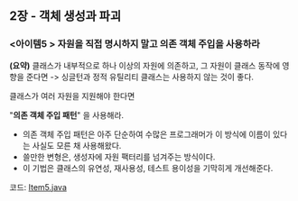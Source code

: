 ## 2장 - 객체 생성과 파괴

### <아이템5 > 자원을 직접 명시하지 말고 의존 객체 주입을 사용하라

**(요약)** 클래스가 내부적으로 하나 이상의 자원에 의존하고, 그 자원이 클래스 동작에 영향을 준다면 -> 싱글턴과 정적 유틸리티 클래스는 사용하지 않는 것이 좋다.

클래스가 여러 자원을 지원해야 한다면

"**의존 객체 주입 패턴**" 을 사용해라.

- 의존 객체 주입 패턴은 아주 단순하여 수많은 프로그래머가 이 방식에 이름이 있다는 사실도 모른 채 사용해왔다.
- 쓸만한 변형은, 생성자에 자원 팩터리를 넘겨주는 방식이다.
- 이 기법은 클래스의 유연성, 재사용성, 테스트 용이성을 기막히게 개선해준다.

코드: [Item5.java](https://github.com/ziippy/EffectiveJava/blob/master/src/chatper2/item5/Item5.java)




